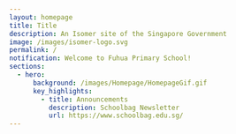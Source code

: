 ```yaml
---
layout: homepage
title: Title
description: An Isomer site of the Singapore Government
image: /images/isomer-logo.svg
permalink: /
notification: Welcome to Fuhua Primary School!
sections:
  - hero:
      background: /images/Homepage/HomepageGif.gif
      key_highlights:
        - title: Announcements
          description: Schoolbag Newsletter
          url: https://www.schoolbag.edu.sg/
---
```

